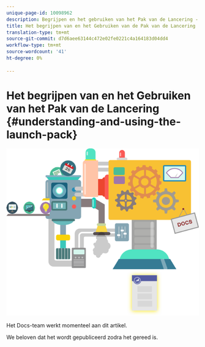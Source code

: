 ```yaml
---
unique-page-id: 10098962
description: Begrijpen en het gebruiken van het Pak van de Lancering - Marketo Docs - de Documentatie van het Product
title: Het begrijpen van en het Gebruiken van de Pak van de Lancering
translation-type: tm+mt
source-git-commit: d7d6aee63144c472e02fe0221c4a164183d04dd4
workflow-type: tm+mt
source-wordcount: '41'
ht-degree: 0%

---
```



# Het begrijpen van en het Gebruiken van het Pak van de Lancering {#understanding-and-using-the-launch-pack}

![](assets/coming-soon.png)

Het Docs-team werkt momenteel aan dit artikel.

We beloven dat het wordt gepubliceerd zodra het gereed is.
